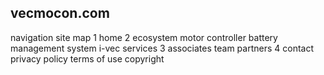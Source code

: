 ## vecmocon.com
navigation site map
1 home 
2 ecosystem
    motor controller
    battery management system
    i-vec
    services
3 associates
    team
    partners
4 contact
privacy policy
terms of use
copyright